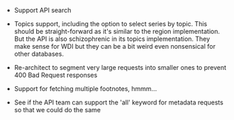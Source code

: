 
* Support API search

* Topics support, including the option to select series by topic. This should
  be straight-forward as it's similar to the region implementation. But the API
  is also schizophrenic in its topics implementation. They make sense for WDI
  but they can be a bit weird even nonsensical for other databases.

* Re-architect to segment very large requests into smaller ones to prevent 
  400 Bad Request responses

* Support for fetching multiple footnotes, hmmm...

* See if the API team can support the 'all' keyword for metadata requests
  so that we could do the same
